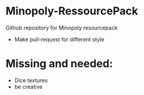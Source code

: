 # Minopoly-RessourcePack
Github repository for Minopoly resourcepack
+ Make pull-request for different style


# Missing and needed:
+ Dice textures
+ be creative
